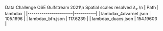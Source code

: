 Data Challenge OSE Gulfstream 2021\n
Spatial scales resolved $\lambda_x$ \n
| Path                  | lambdax   |
|-----------------------|-----------|
| lambdax_4dvarnet.json | 105.1696  |
| lambdax_bfn.json      | 117.6239  |
| lambdax_duacs.json    | 154.19603 |

